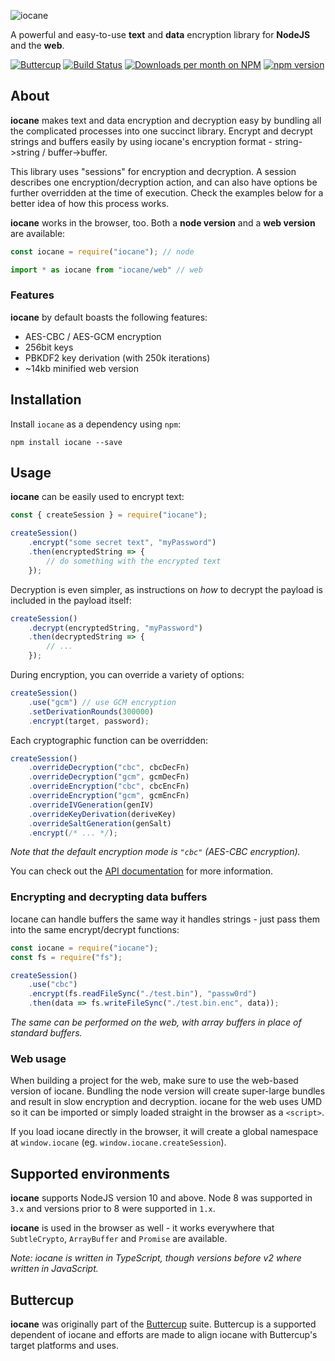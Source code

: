 ![iocane](https://raw.githubusercontent.com/perry-mitchell/iocane/master/iocane_header.jpg)

A powerful and easy-to-use **text** and **data** encryption library for **NodeJS** and the **web**.

[![Buttercup](https://cdn.rawgit.com/buttercup-pw/buttercup-assets/6582a033/badge/buttercup-slim.svg)](https://buttercup.pw) [![Build Status](https://travis-ci.org/perry-mitchell/iocane.svg?branch=master)](https://travis-ci.org/perry-mitchell/iocane) [![Downloads per month on NPM](https://img.shields.io/npm/dm/iocane.svg?maxAge=2592000)](https://www.npmjs.com/package/iocane/) [![npm version](https://badge.fury.io/js/iocane.svg)](https://www.npmjs.com/package/iocane/)

## About
**iocane** makes text and data encryption and decryption easy by bundling all the complicated processes into one succinct library. Encrypt and decrypt strings and buffers easily by using iocane's encryption format - string->string / buffer->buffer.

This library uses "sessions" for encryption and decryption. A session describes one encryption/decryption action, and can also have options be further overridden at the time of execution. Check the examples below for a better idea of how this process works.

**iocane** works in the browser, too. Both a **node version** and a **web version** are available:

```javascript
const iocane = require("iocane"); // node
```

```javascript
import * as iocane from "iocane/web" // web
```

### Features
**iocane** by default boasts the following features:

 * AES-CBC / AES-GCM encryption
 * 256bit keys
 * PBKDF2 key derivation (with 250k iterations)
 * ~14kb minified web version

## Installation
Install `iocane` as a dependency using `npm`:

```shell
npm install iocane --save
```

## Usage
**iocane** can be easily used to encrypt text:

```javascript
const { createSession } = require("iocane");

createSession()
    .encrypt("some secret text", "myPassword")
    .then(encryptedString => {
        // do something with the encrypted text
    });
```

Decryption is even simpler, as instructions on _how_ to decrypt the payload is included in the payload itself:

```javascript
createSession()
    .decrypt(encryptedString, "myPassword")
    .then(decryptedString => {
        // ...
    });
```

During encryption, you can override a variety of options:

```javascript
createSession()
    .use("gcm") // use GCM encryption
    .setDerivationRounds(300000)
    .encrypt(target, password);
```

Each cryptographic function can be overridden:

```javascript
createSession()
    .overrideDecryption("cbc", cbcDecFn)
    .overrideDecryption("gcm", gcmDecFn)
    .overrideEncryption("cbc", cbcEncFn)
    .overrideEncryption("gcm", gcmEncFn)
    .overrideIVGeneration(genIV)
    .overrideKeyDerivation(deriveKey)
    .overrideSaltGeneration(genSalt)
    .encrypt(/* ... */);
```

_Note that the default encryption mode is `"cbc"` (AES-CBC encryption)._

You can check out the [API documentation](API.md) for more information.

### Encrypting and decrypting data buffers

Iocane can handle buffers the same way it handles strings - just pass them into the same encrypt/decrypt functions:

```javascript
const iocane = require("iocane");
const fs = require("fs");

createSession()
    .use("cbc")
    .encrypt(fs.readFileSync("./test.bin"), "passw0rd")
    .then(data => fs.writeFileSync("./test.bin.enc", data));
```

_The same can be performed on the web, with array buffers in place of standard buffers._

### Web usage

When building a project for the web, make sure to use the web-based version of iocane. Bundling the node version will create super-large bundles and result in slow encryption and decryption. iocane for the web uses UMD so it can be imported or simply loaded straight in the browser as a `<script>`.

If you load iocane directly in the browser, it will create a global namespace at `window.iocane` (eg. `window.iocane.createSession`).

## Supported environments
**iocane** supports NodeJS version 10 and above. Node 8 was supported in `3.x` and versions prior to 8 were supported in `1.x`.

**iocane** is used in the browser as well - it works everywhere that `SubtleCrypto`, `ArrayBuffer` and `Promise` are available.

_Note: iocane is written in TypeScript, though versions before v2 where written in JavaScript._

## Buttercup
**iocane** was originally part of the [Buttercup](https://github.com/buttercup) suite. Buttercup is a supported dependent of iocane and efforts are made to align iocane with Buttercup's target platforms and uses.
